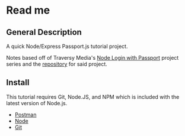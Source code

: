 # Read me

## General Description

A quick Node/Express Passport.js tutorial project.

Notes based off of Traversy Media's [Node Login with Passport](https://www.youtube.com/watch?v=Z1ktxiqyiLA&list=PLillGF-RfqbbqvbObyE7CldS5-trkefnB&index=2&t=1s) project series and the [repository](https://github.com/bradtraversy/node_passport_login) for said project.

## Install

This tutorial requires Git, Node.JS, and NPM which is included with the latest version of Node.js.

- [Postman](https://www.getpostman.com)
- [Node](https://nodejs.org/en/download/)
- [Git](https://git-scm.com/)